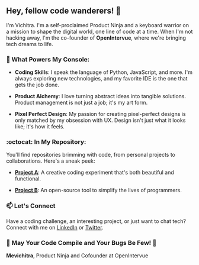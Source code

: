 ## Hey, fellow code wanderers! 👋

I'm Vichitra. I'm a self-proclaimed Product Ninja and a keyboard warrior on a mission to shape the digital world, one line of code at a time. When I'm not hacking away, I'm the co-founder of **OpenIntervue**, where we're bringing tech dreams to life.

### :rocket: What Powers My Console:

- **Coding Skills**: I speak the language of Python, JavaScript, and more. I'm always exploring new technologies, and my favorite IDE is the one that gets the job done.

- **Product Alchemy**: I love turning abstract ideas into tangible solutions. Product management is not just a job; it's my art form.

- **Pixel Perfect Design**: My passion for creating pixel-perfect designs is only matched by my obsession with UX. Design isn't just what it looks like; it's how it feels.

### :octocat: In My Repository:

You'll find repositories brimming with code, from personal projects to collaborations. Here's a sneak peek:

- [**Project A**](https://github.com/mevichitra/project-a): A creative coding experiment that's both beautiful and functional.

- [**Project B**](https://github.com/mevichitra/project-b): An open-source tool to simplify the lives of programmers.

### :mailbox: Let's Connect

Have a coding challenge, an interesting project, or just want to chat tech? Connect with me on [LinkedIn](https://www.linkedin.com/in/mevichitra/) or [Twitter](https://twitter.com/mevichitra).

### :rocket: May Your Code Compile and Your Bugs Be Few! 🚀

**Mevichitra**, Product Ninja and Cofounder at OpenIntervue
